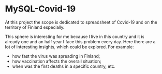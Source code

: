 # MySQL-Covid-19

At this project the scope is dedicated to spreadsheet of Covid-19 and on the territory of Finland especially.

This sphere is interesting for me because I live in this country and it is already one and an half year I face this problem every day. Here there are a lot of interesting insights, which could be explored. For example: 
  -  how fast the virus was spreading in Finland; 
  -  how vaccination affects the overall situation;
  -  when was the first deaths in a specific country, etc.

